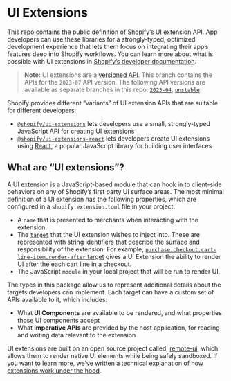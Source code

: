 # UI Extensions

This repo contains the public definition of Shopify’s UI extension API. App developers can use these libraries for a strongly-typed, optimized development experience that lets them focus on integrating their app’s features deep into Shopify workflows. You can learn more about what is possible with UI extensions in [Shopify’s developer documentation](https://shopify.dev/api/checkout-extensions/checkout).

> **Note:** UI extensions are a [versioned API](https://shopify.dev/api/usage/versioning). This branch contains the APIs for the `2023-07` API version. The following API versions are available as separate branches in this repo: [`2023-04`](https://github.com/Shopify/ui-extensions/tree/2023-04), [`unstable`](https://github.com/Shopify/ui-extensions/tree/unstable)

Shopify provides different “variants” of UI extension APIs that are suitable for different developers:

- [`@shopify/ui-extensions`](./packages/ui-extensions/) lets developers use a small, strongly-typed JavaScript API for creating UI extensions
- [`@shopify/ui-extensions-react`](./packages/ui-extensions-react/) lets developers create UI extensions using [React](https://reactjs.org/), a popular JavaScript library for building user interfaces

## What are “UI extensions”?

A UI extension is a JavaScript-based module that can hook in to client-side behaviors on any of Shopify’s first party UI surface areas. The most minimal definition of a UI extension has the following properties, which are configured in a `shopify.extension.toml` file in your project:

- A `name` that is presented to merchants when interacting with the extension.
- The [`target`](https://shopify.dev/docs/apps/app-extensions/configuration#targets) that the UI extension wishes to inject into. These are represented with string identifiers that describe the surface and responsibility of the extension. For example, [`purchase.checkout.cart-line-item.render-after` target](https://shopify.dev/docs/api/checkout-ui-extensions/unstable/apis/extensiontargets) gives a UI Extension the ability to render UI after the each cart line in a checkout.
- The JavaScript `module` in your local project that will be run to render UI.

The types in this package allow us to represent additional details about the targets developers can implement. Each target can have a custom set of APIs available to it, which includes:

- What **UI Components** are available to be rendered, and what properties those UI components accept
- What **imperative APIs** are provided by the host application, for reading and writing data relevant to the extension

UI extensions are built on an open source project called, [remote-ui](https://github.com/Shopify/remote-ui), which allows them to render native UI elements while being safely sandboxed. If you want to learn more, we’ve written a [technical explanation of how extensions work under the hood](./documentation/how-extensions-work.md).
